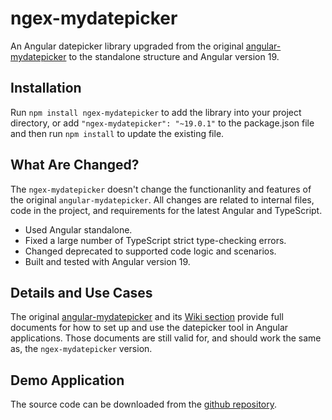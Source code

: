 # ngex-mydatepicker

An Angular datepicker library upgraded from the original [angular-mydatepicker](https://github.com/kekeh/angular-mydatepicker) to the standalone structure and Angular version 19.

## Installation

Run `npm install ngex-mydatepicker` to add the library into your project directory, or add `"ngex-mydatepicker": "~19.0.1"` to the package.json file and then run `npm install` to update the existing file.

## What Are Changed?

The `ngex-mydatepicker` doesn't change the functionanlity and features of the original `angular-mydatepicker`. All changes are related to internal files, code in the project, and requirements for the latest Angular and TypeScript.

- Used Angular standalone.
- Fixed a large number of TypeScript strict type-checking errors.
- Changed deprecated to supported code logic and scenarios.   
- Built and tested with Angular version 19.

## Details and Use Cases

The original [angular-mydatepicker](https://github.com/kekeh/angular-mydatepicker) and its [Wiki section](https://github.com/kekeh/angular-mydatepicker/wiki) provide full documents for how to set up and use the datepicker tool in Angular applications. Those documents are still valid for, and should work the same as, the `ngex-mydatepicker` version.

## Demo Application

The source code can be downloaded from the [github repository](https://github.com/shenweiliu/ngex-mydatepicker).

